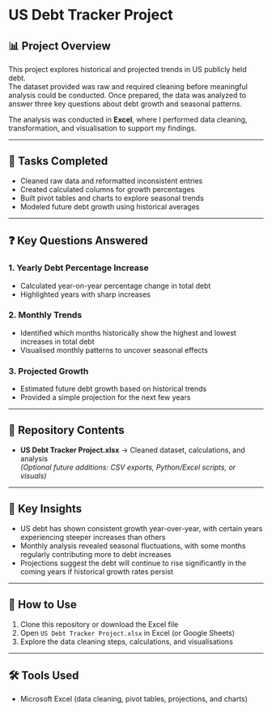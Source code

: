 # US Debt Tracker Project  

## 📊 Project Overview  
This project explores historical and projected trends in US publicly held debt.  
The dataset provided was raw and required cleaning before meaningful analysis could be conducted. Once prepared, the data was analyzed to answer three key questions about debt growth and seasonal patterns.  

The analysis was conducted in **Excel**, where I performed data cleaning, transformation, and visualisation to support my findings.  

---

## 🔧 Tasks Completed  
- Cleaned raw data and reformatted inconsistent entries  
- Created calculated columns for growth percentages  
- Built pivot tables and charts to explore seasonal trends  
- Modeled future debt growth using historical averages  

---

## ❓ Key Questions Answered  

### 1. Yearly Debt Percentage Increase  
- Calculated year-on-year percentage change in total debt  
- Highlighted years with sharp increases  

### 2. Monthly Trends  
- Identified which months historically show the highest and lowest increases in total debt  
- Visualised monthly patterns to uncover seasonal effects  

### 3. Projected Growth  
- Estimated future debt growth based on historical trends  
- Provided a simple projection for the next few years  

---

## 📂 Repository Contents  
- **US Debt Tracker Project.xlsx** → Cleaned dataset, calculations, and analysis  
*(Optional future additions: CSV exports, Python/Excel scripts, or visuals)*  

---

## 🚀 Key Insights  
- US debt has shown consistent growth year-over-year, with certain years experiencing steeper increases than others  
- Monthly analysis revealed seasonal fluctuations, with some months regularly contributing more to debt increases  
- Projections suggest the debt will continue to rise significantly in the coming years if historical growth rates persist  

---

## 📌 How to Use  
1. Clone this repository or download the Excel file  
2. Open `US Debt Tracker Project.xlsx` in Excel (or Google Sheets)  
3. Explore the data cleaning steps, calculations, and visualisations  

---

## 🛠️ Tools Used  
- Microsoft Excel (data cleaning, pivot tables, projections, and charts)


